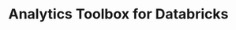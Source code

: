 ---
title: Analytics Toolbox for Databricks
description: "Unlock Spatial Analytics in Databricks"
icon: "/img/icons/databricks-analytics-toolbox.png"
repoUrl: https://github.com/CartoDB/analytics-toolbox-core

url: analytics-toolbox-databricks
indexPage: "overview/getting-started.md"

cascade:
  basePath: analytics-toolbox-databricks
  menu:
    - title: "Overview"
      folder:
        - title: "Getting started"
        - title: "Installation"
    - title: "Guides"
      folder:
        - title: "Working with geospatial data"
        - title: "Creating and visualizing a tileset"
    - title: "Reference"
      folder:
        - title: "Overview"
        - title: "accessors"
        - title: "constructors"
        - title: "formatters"
        - title: "indexing"
        - title: "measurements"
        - title: "parsers"
        - title: "predicates"
        - title: "tiler"
        - title: "transformations"
    - title: "Release notes"
---